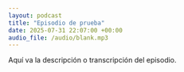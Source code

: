 ```yaml
---
layout: podcast
title: "Episodio de prueba"
date: 2025-07-31 22:07:00 +00:00
audio_file: /audio/blank.mp3
---
```

Aquí va la descripción o transcripción del episodio.
